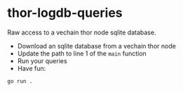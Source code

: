 # thor-logdb-queries

Raw access to a vechain thor node sqlite database.

- Download an sqlite database from a vechain thor node
- Update the path to line 1 of the `main` function
- Run your queries
- Have fun:
```bash
go run .
```
